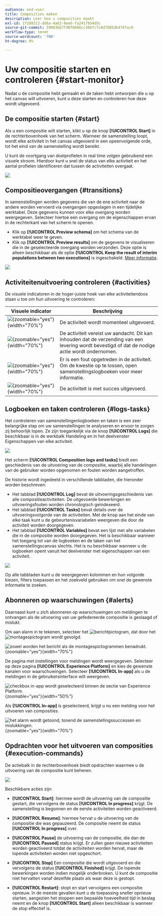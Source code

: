 ```yaml
---
audience: end-user
title: Composities maken
description: Leer hoe u composities maakt
exl-id: 1f288312-dd6a-4a62-8ee6-fa2417954d5c
source-git-commit: 59983bb7fd0f8886cc38bfcfc8d7005db4747ac0
workflow-type: tm+mt
source-wordcount: '700'
ht-degree: 0%

---
```


# Uw compositie starten en controleren {#start-monitor}

Nadat u de compositie hebt gemaakt en de taken hebt ontworpen die u op het canvas wilt uitvoeren, kunt u deze starten en controleren hoe deze wordt uitgevoerd.

## De compositie starten {#start}

Als u een compositie wilt starten, klikt u op de knop **[!UICONTROL Start]** in de rechterbovenhoek van het scherm. Wanneer de samenstelling loopt, wordt elke activiteit in het canvas uitgevoerd in een opeenvolgende orde, tot het eind van de samenstelling wordt bereikt.

U kunt de voortgang van doelprofielen in real time volgen gebruikend een visuele stroom. Hierdoor kunt u snel de status van elke activiteit en het aantal profielen identificeren dat tussen de activiteiten overgaat.

![](assets/composition-visual-flow.png)

## Compositieovergangen {#transitions}

In samenstellingen worden gegevens die van de ene activiteit naar de andere worden vervoerd via overgangen opgeslagen in een tijdelijke werktabel. Deze gegevens kunnen voor elke overgang worden weergegeven. Selecteer hiertoe een overgang om de eigenschappen ervan in de rechterkant van het scherm te openen.

* Klik op **[!UICONTROL Preview schema]** om het schema van de werktabel weer te geven.
* Klik op **[!UICONTROL Preview results]** om de gegevens te visualiseren die in de geselecteerde overgang worden verzonden. Deze optie is alleen beschikbaar als de optie **[!UICONTROL Keep the result of interim populations between two executions]** is ingeschakeld. [Meer informatie](create-composition.md#settings).

![](assets/transition-preview.png)

## Activiteitenuitvoering controleren {#activities}

De visuele indicatoren in de hoger-juiste hoek van elke activiteitendoos staan u toe om hun uitvoering te controleren:

| Visuele indicator | Beschrijving |
|-----|------------|
| ![](assets/activity-status-pending.png){zoomable="yes"}{width="70%"} | De activiteit wordt momenteel uitgevoerd. |
| ![](assets/activity-status-orange.png){zoomable="yes"}{width="70%"} | De activiteit vereist uw aandacht. Dit kan inhouden dat de verzending van een levering wordt bevestigd of dat de nodige actie wordt ondernomen. |
| ![](assets/activity-status-red.png){zoomable="yes"}{width="70%"} | Er is een fout opgetreden in de activiteit. Om de kwestie op te lossen, open samenstellingslogboeken voor meer informatie. |
| ![](assets/activity-status-green.png){zoomable="yes"}{width="70%"} | De activiteit is met succes uitgevoerd. |

## Logboeken en taken controleren {#logs-tasks}

Het controleren van samenstellingenlogboeken en taken is een zeer belangrijke stap om uw samenstellingen te analyseren en ervoor te zorgen zij behoorlijk lopen. Ze zijn toegankelijk via de knop **[!UICONTROL Logs]** die beschikbaar is in de werkbalk Handeling en in het deelvenster Eigenschappen van elke activiteit.

![](assets/logs-button.png)

Het scherm **[!UICONTROL Composition logs and tasks]** biedt een geschiedenis van de uitvoering van de compositie, waarbij alle handelingen van de gebruiker worden opgenomen en fouten worden aangetroffen.

<!-- à confirmer, pas trouvé dans les options = The workflow history is saved for the duration specified in the workflow execution options. During this duration, all the messages are therefore saved, even after a restart. If you do not want to save the messages from a previous execution, you have to purge the history by clicking the ![](assets/delete_darkgrey-24px.png) button.-->

De historie wordt ingedeeld in verschillende tabbladen, die hieronder worden beschreven:

* Het tabblad **[!UICONTROL Log]** bevat de uitvoeringsgeschiedenis van alle compositieactiviteiten. De uitgevoerde bewerkingen en uitvoeringsfouten worden chronologisch geïndexeerd.
* Het tabblad **[!UICONTROL Tasks]** bevat details over de uitvoeringsvolgorde van de activiteiten. Met de knop aan het einde van elke taak kunt u de gebeurtenisvariabelen weergeven die door de activiteit worden doorgegeven.
* Het tabblad **[!UICONTROL Variables]** bevat een lijst met alle variabelen die in de compositie worden doorgegeven. Het is beschikbaar wanneer het toegang tot van de logboeken en de taken van het samenstellingscanvas slechts. Het is nu beschikbaar wanneer u de logboeken opent vanuit het deelvenster met eigenschappen van een activiteit.  <!-- à confirmer-->

![](assets/logs-tasks.png)

Op alle tabbladen kunt u de weergegeven kolommen en hun volgorde kiezen, filters toepassen en het zoekveld gebruiken om snel de gewenste informatie te zoeken.

## Abonneren op waarschuwingen {#alerts}

Daarnaast kunt u zich abonneren op waarschuwingen om meldingen te ontvangen als de uitvoering van uw gefedereerde compositie is geslaagd of mislukt.

Om aan alarm in te tekenen, selecteer het ![ berichtpictogram ](/help/assets/icons/bell.png), dat door het ![ montagespictogram ](/help/assets/icons/settings.png) wordt gevolgd.

![ zowel worden het bericht als de montagespictogrammen benadrukt.](assets/monitor/select-notifications.png){zoomable="yes"}{width="70%"}

De pagina met instellingen voor meldingen wordt weergegeven. Selecteer op deze pagina **[!UICONTROL Experience Platform]** en kies de gewenste kanalen voor waarschuwingen. Selecteer **[!UICONTROL In-app]** als u de meldingen in de gebruikersinterface wilt weergeven.

![ checkbox in-app wordt geselecteerd binnen de sectie van Experience Platform.](assets/monitor/add-alerts.png){zoomable="yes"}{width="50%"}

Als **[!UICONTROL In-app]** is geselecteerd, krijgt u nu een melding voor het uitvoeren van composities.

![ het alarm wordt getoond, tonend de samenstellingssuccessen en mislukkingen.](assets/monitor/view-alerts.png){zoomable="yes"}{width="70%"}

## Opdrachten voor het uitvoeren van composities {#execution-commands}

De actiebalk in de rechterbovenhoek biedt opdrachten waarmee u de uitvoering van de compositie kunt beheren.

![](assets/execution-actions.png)

Beschikbare acties zijn:

* **[!UICONTROL Start]**: hiermee wordt de uitvoering van de compositie gestart, die vervolgens de status **[!UICONTROL In progress]** krijgt. De samenstelling is begonnen en de eerste activiteiten worden geactiveerd.

* **[!UICONTROL Resume]**: hiermee hervat u de uitvoering van de compositie die was gepauzeerd. De compositie neemt de status **[!UICONTROL In progress]** over.

* **[!UICONTROL Pause]** de uitvoering van de compositie, die dan de **[!UICONTROL Paused]** status krijgt. Er zullen geen nieuwe activiteiten worden geactiveerd totdat de activiteiten worden hervat, maar de lopende activiteiten worden niet opgeschort.

* **[!UICONTROL Stop]** Een compositie die wordt uitgevoerd en die vervolgens de status **[!UICONTROL Finished]** krijgt. De lopende bewerkingen worden indien mogelijk onderbroken. U kunt de compositie niet hervatten vanaf dezelfde plaats als waar deze is gestopt.

* **[!UICONTROL Restart]**: stopt en start vervolgens een compositie opnieuw. In de meeste gevallen kunt u de toepassing sneller opnieuw starten, aangezien het stoppen een bepaalde hoeveelheid tijd in beslag neemt en de knop **[!UICONTROL Start]** alleen beschikbaar is wanneer de stop effectief is.
